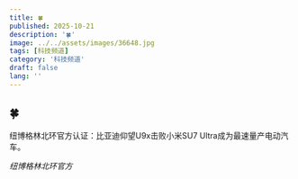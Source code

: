 ```yaml
---
title: 🍀
published: 2025-10-21
description: '🍀'
image: ../../assets/images/36648.jpg
tags: [科技频道]
category: '科技频道'
draft: false
lang: ''
---
```


## 🍀

纽博格林北环官方认证：比亚迪仰望U9x击败小米SU7 Ultra成为最速量产电动汽车。

*纽博格林北环官方*

